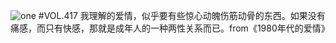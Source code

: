 ![one](http://image.wufazhuce.com/FoNrRg19V4zq_fX0xGhK5q9lxB8y)
#VOL.417
我理解的爱情，似乎要有些惊心动魄伤筋动骨的东西。如果没有痛感，而只有快感，那就是成年人的一种两性关系而已。from《1980年代的爱情》
